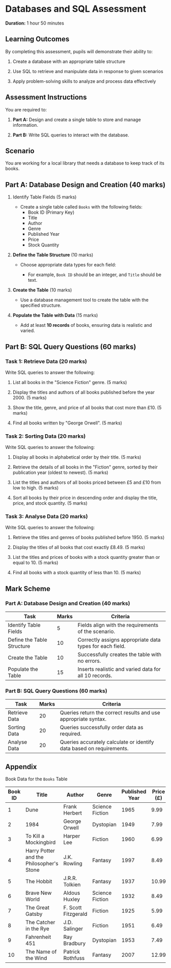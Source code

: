 # Databases and SQL Assessment

**Duration:** 1 hour 50 minutes

## Learning Outcomes

By completing this assessment, pupils will demonstrate their ability to:


1. Create a database with an appropriate table structure

2. Use SQL to retrieve and manipulate data in response to given scenarios

3. Apply problem-solving skills to analyze and process data effectively

## Assessment Instructions

You are required to:

1. **Part A:** Design and create a single table to store and manage information.

2. **Part B:** Write SQL queries to interact with the database.

## Scenario

You are working for a local library that needs a database to keep track of its books.

## Part A: Database Design and Creation (40 marks)

1. Identify Table Fields (5 marks)

   - Create a single table called `Books` with the following fields:
     - Book ID (Primary Key)
     - Title
     - Author
     - Genre
     - Published Year
     - Price
     - Stock Quantity

2. **Define the Table Structure** (10 marks)

   - Choose appropriate data types for each field:

     - For example, `Book ID` should be an integer, and `Title` should be text.

3. **Create the Table** (10 marks)

   - Use a database management tool to create the table with the specified structure.

4. **Populate the Table with Data** (15 marks)

   - Add at least **10 records** of books, ensuring data is realistic and varied.

## Part B: SQL Query Questions (60 marks)

### Task 1: Retrieve Data (20 marks)

Write SQL queries to answer the following:

1. List all books in the "Science Fiction" genre. (5 marks)

2. Display the titles and authors of all books published before the year 2000. (5 marks)

3. Show the title, genre, and price of all books that cost more than £10. (5 marks)

4. Find all books written by "George Orwell". (5 marks)

### Task 2: Sorting Data (20 marks)

Write SQL queries to answer the following:

1. Display all books in alphabetical order by their title. (5 marks)

2. Retrieve the details of all books in the "Fiction" genre, sorted by their publication year (oldest to newest). (5 marks)

3. List the titles and authors of all books priced between £5 and £10 from low to high. (5 marks)

4. Sort all books by their price in descending order and display the title, price, and stock quantity. (5 marks)


### Task 3: Analyse Data (20 marks)

Write SQL queries to answer the following:

1. Retrieve the titles and genres of books published before 1950. (5 marks)

2. Display the titles of all books that cost exactly £8.49. (5 marks)

3. List the titles and prices of books with a stock quantity greater than or equal to 10. (5 marks)

4. Find all books with a stock quantity of less than 10. (5 marks)


## Mark Scheme

### Part A: Database Design and Creation (40 marks)

| Task                    | Marks | Criteria                                                                 |
|-------------------------|-------|-------------------------------------------------------------------------|
| Identify Table Fields   | 5     | Fields align with the requirements of the scenario.                     |
| Define the Table Structure | 10 | Correctly assigns appropriate data types for each field.                |
| Create the Table        | 10    | Successfully creates the table with no errors.                          |
| Populate the Table      | 15    | Inserts realistic and varied data for all 10 records.                   |

### Part B: SQL Query Questions (60 marks)

| Task                | Marks | Criteria                                                                 |
|---------------------|-------|--------------------------------------------------------------------------|
| Retrieve Data       | 20    | Queries return the correct results and use appropriate syntax.           |
| Sorting Data        | 20    | Queries successfully order data as required.                             | 
| Analyse Data        | 20    | Queries accurately calculate or identify data based on requirements.     |

## Appendix

Book Data for the `Books` Table

| **Book ID** | **Title**                     | **Author**          | **Genre**           | **Published Year** | **Price (£)** | **Stock Quantity** |
|-------------|--------------------------------|---------------------|---------------------|--------------------|---------------|--------------------|
| 1           | Dune                          | Frank Herbert       | Science Fiction     | 1965               | 9.99          | 12                 |
| 2           | 1984                          | George Orwell       | Dystopian           | 1949               | 7.99          | 8                  |
| 3           | To Kill a Mockingbird         | Harper Lee          | Fiction             | 1960               | 6.99          | 5                  |
| 4           | Harry Potter and the Philosopher's Stone | J.K. Rowling    | Fantasy            | 1997               | 8.49          | 15                 |
| 5           | The Hobbit                    | J.R.R. Tolkien      | Fantasy             | 1937               | 10.99         | 7                  |
| 6           | Brave New World               | Aldous Huxley       | Science Fiction     | 1932               | 8.49          | 10                 |
| 7           | The Great Gatsby              | F. Scott Fitzgerald | Fiction             | 1925               | 5.99          | 9                  |
| 8           | The Catcher in the Rye        | J.D. Salinger       | Fiction             | 1951               | 6.49          | 4                  |
| 9           | Fahrenheit 451                | Ray Bradbury        | Dystopian           | 1953               | 7.49          | 3                  |
| 10          | The Name of the Wind          | Patrick Rothfuss    | Fantasy             | 2007               | 12.99         | 6                  |
